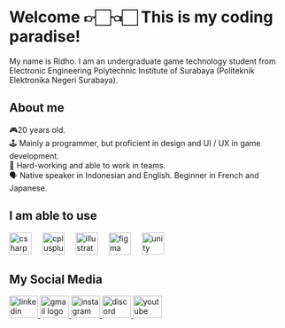 <h1 align="left">Welcome 👉🏻👈🏻 This is my coding paradise!</h1>

<p align="left">My name is Ridho. I am an undergraduate game technology student from Electronic Engineering Polytechnic Institute of Surabaya (Politeknik Elektronika Negeri Surabaya).</p>

<h2 align="left">About me</h2>

<p align="left">🎮20 years old.<br>🕹 Mainly a programmer, but proficient in design and UI / UX in game development.<br>👥 Hard-working and able to work in teams.<br>🗣️ Native speaker in Indonesian and English. Beginner in French and Japanese.</p>

<h2 align="left">I am able to use</h2>

<div align="left">
  <img src="https://cdn.jsdelivr.net/gh/devicons/devicon/icons/csharp/csharp-original.svg" height="40" alt="csharp logo" />
  <img width="12" />
  <img src="https://cdn.jsdelivr.net/gh/devicons/devicon/icons/cplusplus/cplusplus-original.svg" height="40" alt="cplusplus logo" />
  <img width="12" />
  <img src="https://cdn.jsdelivr.net/gh/devicons/devicon/icons/illustrator/illustrator-plain.svg" height="40" alt="illustrator logo" />
  <img width="12" />
  <img src="https://cdn.jsdelivr.net/gh/devicons/devicon/icons/figma/figma-original.svg" height="40" alt="figma logo" />
  <img width="12" />
  <img src="https://cdn.simpleicons.org/unity/FFFFFF" height="40" alt="unity logo" />
</div>

<h2 align="left">My Social Media</h2>

<div align="left">
  <a href="https://www.linkedin.com/in/ridho-dwi-ananta-a43b2821a/" target="_blank">
    <img src="https://raw.githubusercontent.com/maurodesouza/profile-readme-generator/master/src/assets/icons/social/linkedin/default.svg" width="52" height="40" alt="linkedin logo" />
  </a>
  <a href="ridhodwia4@gmail.com" target="_blank">
    <img src="https://raw.githubusercontent.com/maurodesouza/profile-readme-generator/master/src/assets/icons/social/gmail/default.svg" width="52" height="40" alt="gmail logo" />
  </a>
  <a href="https://www.instagram.com/ridhodananta/?igsh=MWxpZXU1MndnbTA0Zg%3D%3D" target="_blank">
    <img src="https://raw.githubusercontent.com/maurodesouza/profile-readme-generator/master/src/assets/icons/social/instagram/default.svg" width="52" height="40" alt="instagram logo" />
  </a>
  <a href="https://discordapp.com/users/yamigisa/" target="_blank">
    <img src="https://raw.githubusercontent.com/maurodesouza/profile-readme-generator/master/src/assets/icons/social/discord/default.svg" width="52" height="40" alt="discord logo" />
  </a>
  <a href="https://www.youtube.com/@12_ridhodwiananta24" target="_blank">
    <img src="https://raw.githubusercontent.com/maurodesouza/profile-readme-generator/master/src/assets/icons/social/youtube/default.svg" width="52" height="40" alt="youtube logo" />
  </a>
</div>
